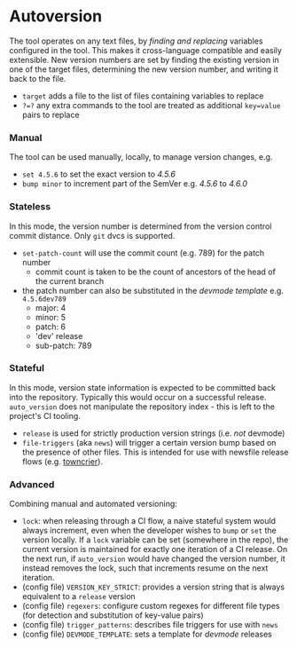 # Autoversion
The tool operates on any text files, by _finding and replacing_ variables
configured in the tool. This makes it cross-language compatible and easily
extensible. New version numbers are set by finding the existing version in one of the target files, determining
the new version number, and writing it back to the file.
- `target` adds a file to the list of files containing variables to replace
- `?=?` any extra commands to the tool are treated as additional `key=value` pairs
to replace

### Manual
The tool can be used manually, locally, to manage version changes, e.g.
- `set 4.5.6` to set the exact version to _4.5.6_
- `bump minor` to increment part of the SemVer e.g. _4.5.6_ to _4.6.0_

### Stateless
In this mode, the version number is determined from the version control commit distance.
Only `git` dvcs is supported.
- `set-patch-count` will use the commit count (e.g. 789) for the patch number
  - commit count is taken to be the count of ancestors of the head of the current branch
- the patch number can also be substituted in the _devmode template_ e.g. `4.5.6dev789`
  - major: 4
  - minor: 5
  - patch: 6
  - 'dev' release
  - sub-patch: 789

### Stateful
In this mode, version state information is expected to be committed back into the repository.
Typically this would occur on a successful release. `auto_version` does not manipulate
the repository index - this is left to the project's CI tooling.
- `release` is used for strictly production version strings (i.e. _not_ devmode)
- `file-triggers` (aka `news`) will trigger a certain version bump based on the presence
of other files. This is intended for use with newsfile release flows
(e.g. [towncrier](https://pypi.org/project/towncrier/)).

### Advanced
Combining manual and automated versioning:
- `lock`: when releasing through a CI flow, a naive stateful system would always increment,
even when the developer wishes to `bump` or `set` the version locally.
If a `lock` variable can be set (somewhere in the repo), the current version is maintained
for exactly one iteration of a CI release. On the next run, if `auto_version` would have changed the
version number, it instead removes the lock, such that increments resume on the next iteration.
- (config file) `VERSION_KEY_STRICT`: provides a version string that is always equivalent to
a `release` version
- (config file) `regexers`: configure custom regexes for different file types
(for detection and substitution of key-value pairs)
- (config file) `trigger_patterns`: describes file triggers for use with `news`
- (config file) `DEVMODE_TEMPLATE`: sets a template for _devmode_ releases
